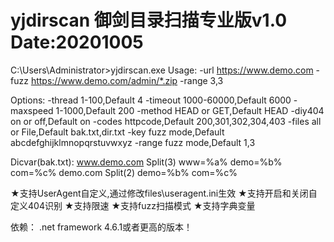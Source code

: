 # yjdirscan 御剑目录扫描专业版v1.0 Date:20201005
C:\Users\Administrator>yjdirscan.exe
Usage:
     -url https://www.demo.com
     -fuzz https://www.demo.com/admin/*.zip -range 3,3

Options:
     -thread      1-100,Default 4
     -timeout     1000-60000,Default 6000
     -maxspeed    1-1000,Default 200
     -method      HEAD or GET,Default HEAD
     -diy404      on or off,Default on
     -codes       httpcode,Default 200,301,302,304,403
     -files       all or File,Default bak.txt,dir.txt
     -key         fuzz mode,Default abcdefghijklmnopqrstuvwxyz
     -range       fuzz mode,Default 1,3

Dicvar(bak.txt):
     www.demo.com Split(3)  www=%a% demo=%b% com=%c%
     demo.com     Split(2)          demo=%b% com=%c%
     
     
★支持UserAgent自定义,通过修改files\useragent.ini生效
★支持开启和关闭自定义404识别
★支持限速
★支持fuzz扫描模式
★支持字典变量

依赖：
.net framework 4.6.1或者更高的版本！
